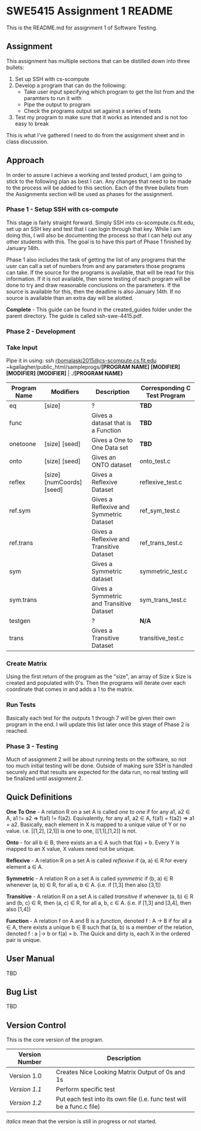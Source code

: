 # SWE5415 Assignment 1 README

This is the README.md for assignment 1 of Software Testing.

## Assignment

This assignment has multiple sections that can be distilled down into three bullets:
1. Set up SSH with cs-scompute
2. Develop a program that can do the following:
   * Take user input specifying which program to get the list from and the paramters to run it with
   * Pipe the output to program
   * Check the programs output set against a series of tests
3. Test my program to make sure that it works as intended and is not too easy to break 

This is what I've gathered I need to do from the assignment sheet and in class discussion.

## Approach

In order to assure I achieve a working and tested product, I am going to stick to the following plan as best I can.  Any changes that need to be made to the process will be added to this section. Each of the three bullets from the Assignments section will be used as phases for the assignment.

### Phase 1 - Setup SSH with cs-compute
This stage is fairly straight forward. Simply SSH into cs-scompute.cs.fit.edu, set up an SSH key and test that I can login through that key. While I am doing this, I will also be documenting the process so that I can help out any other students with this. The goal is to have this part of Phase 1 finished by January 14th.

Phase 1 also includes the task of getting the list of any programs that the user can call a set of numbers from and any parameters those programs can take. If the source for the programs is available, that will be read for this information. If it is not available, then some testing of each program will be done to try and draw reasonable conclusions on the parameters. If the source is available for this, then the deadline is also January 14th. If no source is available than an extra day will be alotted.

**Complete** - This guide can be found in the created_guides folder under the parent directory.  The guide is called ssh-swe-4415.pdf.

### Phase 2 - Development

### Take Input

Pipe it in using: ssh rbomalaski2015@cs-scompute.cs.fit.edu ~kgallagher/public_html/sampleprogs/**[PROGRAM NAME]** **[MODIFIER]** **[MODIFIER]** **[MODIFIER]** | ./**[PROGRAM NAME}**

Program Name | Modifiers                         | Description                                      | Corresponding C Test Program
------------ | --------------------------------- | ----------------------------------------------   | -----------------------------
eq           | \[size\]                          | ?                                                | **TBD**
func         |                                   | Gives a datasat that is a Function               | **TBD**
onetoone     | \[size\] \[seed\]                 | Gives a One to One Data set                      | **TBD**
onto         | \[size\] \[seed\]                 | Gives an ONTO dataset                            | onto_test.c
reflex       | \[size\] \[numCoords\] \[seed\]   | Gives a Reflexive Dataset                        | reflexive_test.c
ref.sym      |                                   | Gives a Reflexive and Symmetric Dataset          | ref_sym_test.c
ref.trans    |                                   | Gives a Reflexive and Transitive Dataset         | ref_trans_test.c
sym          |                                   | Gives a Symmetric dataset                        | symmetric_test.c
sym.trans    |                                   | Gives a Symmetric and Transitive Dataset         | sym_trans_test.c
testgen      |                                   | ?                                                | **N/A**
trans        |                                   | Gives a Transitive Dataset                       | transitive_test.c

### Create Matrix

Using the first return of the program as the "size", an array of Size x Size is created and populated with 0's. Then the programs will iterate over each coordinate that comes in and adds a 1 to the matrix.

### Run Tests

Basically each test for the outputs 1 through 7 will be given their own program in the end. I will update this list later once this stage of Phase 2 is reached.

### Phase 3 - Testing
Much of assignment 2 will be about running tests on the software, so not too much initial testing will be done. Outside of making sure SSH is handled securely and that results are expected for the data run, no real testing will be finalized until assignment 2.

## Quick Definitions
**One To One** - A relation R on a set A is called *one to one* if for any a1, a2 ∈ A, a1 != a2 ⇒ f(a1) != f(a2). Equivalently, for any a1, a2 ∈ A, f(a1) = f(a2) ⇒ a1 = a2. Basically, each element in X is mapped to a unique value of Y or no value. i.e. \[\[1,2\], \[2,1\]\] is one to one, \[\[1,1\],\[1,2\]\] is not.

**Onto** - for all b ∈ B, there exists an a ∈ A such that f(a) = b.   Every Y is mapped to an X value, X values need not be unique.

**Reflexive** - A relation R on a set A is called *reflexive* if (a, a) ∈ R for every element a ∈ A.

**Symmetric** - A relation R on a set A is called *symmetric* if (b, a) ∈ R whenever (a, b) ∈ R, for all a, b ∈ A. (i.e. if \[1,3\] then also \[3,1\])

**Transitive** - A relation R on a set A is called *transitive* if whenever (a, b) ∈ R and (b, c) ∈ R, then (a, c) ∈ R, for all a, b, c ∈ A. (i.e. if \[1,3\] and \[3,4\], then also \[1,4\])

**Function** - A relation f on A and B is a *function*, denoted f : A → B if for all a ∈ A, there exists a unique b ∈ B such that (a, b) is a member of the relation, denoted f : a |→ b or f(a) = b. The Quick and dirty is, each X in the ordered pair is unique.

## User Manual
TBD

## Bug List
TBD

## Version Control

This is the core version of the program. 

Version Number | Description
-------------- | -----------
Version 1.0    | Creates Nice Looking Matrix Output of 0s and 1s
*Version 1.1*  | Perform specific test
*Version 1.2*  | Put each test into its own file (i.e. func test will be a func.c file)


*italics* mean that the version is still in progress or not started.